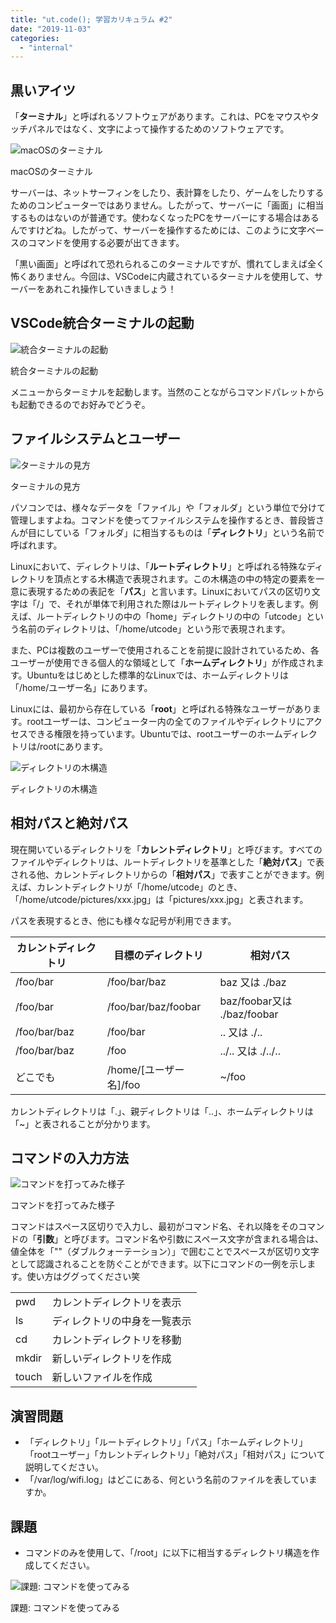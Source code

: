 ```yaml
---
title: "ut.code(); 学習カリキュラム #2"
date: "2019-11-03"
categories: 
  - "internal"
---
```


## 黒いアイツ

「**ターミナル**」と呼ばれるソフトウェアがあります。これは、PCをマウスやタッチパネルではなく、文字によって操作するためのソフトウェアです。

![macOSのターミナル](images/image-9.png)

macOSのターミナル

サーバーは、ネットサーフィンをしたり、表計算をしたり、ゲームをしたりするためのコンピューターではありません。したがって、サーバーに「画面」に相当するものはないのが普通です。使わなくなったPCをサーバーにする場合はあるんですけどね。したがって、サーバーを操作するためには、このように文字ベースのコマンドを使用する必要が出てきます。

「黒い画面」と呼ばれて恐れられるこのターミナルですが、慣れてしまえば全く怖くありません。今回は、VSCodeに内蔵されているターミナルを使用して、サーバーをあれこれ操作していきましょう！

## VSCode統合ターミナルの起動

![統合ターミナルの起動](images/image-10-1024x387.png)

統合ターミナルの起動

メニューからターミナルを起動します。当然のことながらコマンドパレットからも起動できるのでお好みでどうぞ。

## ファイルシステムとユーザー

![ターミナルの見方](images/image-11-1024x199.png)

ターミナルの見方

パソコンでは、様々なデータを「ファイル」や「フォルダ」という単位で分けて管理しますよね。コマンドを使ってファイルシステムを操作するとき、普段皆さんが目にしている「フォルダ」に相当するものは「**ディレクトリ**」という名前で呼ばれます。

Linuxにおいて、ディレクトリは、「**ルートディレクトリ**」と呼ばれる特殊なディレクトリを頂点とする木構造で表現されます。この木構造の中の特定の要素を一意に表現するための表記を「**パス**」と言います。Linuxにおいてパスの区切り文字は「/」で、それが単体で利用された際はルートディレクトリを表します。例えば、ルートディレクトリの中の「home」ディレクトリの中の「utcode」という名前のディレクトリは、「/home/utcode」という形で表現されます。

また、PCは複数のユーザーで使用されることを前提に設計されているため、各ユーザーが使用できる個人的な領域として「**ホームディレクトリ**」が作成されます。Ubuntuをはじめとした標準的なLinuxでは、ホームディレクトリは「/home/ユーザー名」にあります。

Linuxには、最初から存在している「**root**」と呼ばれる特殊なユーザーがあります。rootユーザーは、コンピューター内の全てのファイルやディレクトリにアクセスできる権限を持っています。Ubuntuでは、rootユーザーのホームディレクトリは/rootにあります。

![ディレクトリの木構造](images/image-32-1024x736.png)

ディレクトリの木構造

## 相対パスと絶対パス

現在開いているディレクトリを「**カレントディレクトリ**」と呼びます。すべてのファイルやディレクトリは、ルートディレクトリを基準とした「**絶対パス**」で表される他、カレントディレクトリからの「**相対パス**」で表すことができます。例えば、カレントディレクトリが「/home/utcode」のとき、「/home/utcode/pictures/xxx.jpg」は「pictures/xxx.jpg」と表されます。

パスを表現するとき、他にも様々な記号が利用できます。

| カレントディレクトリ | 目標のディレクトリ | 相対パス |
| --- | --- | --- |
| /foo/bar | /foo/bar/baz | baz 又は ./baz |
| /foo/bar | /foo/bar/baz/foobar | baz/foobar又は ./baz/foobar |
| /foo/bar/baz | /foo/bar | .. 又は ./.. |
| /foo/bar/baz | /foo | ../.. 又は ./../.. |
| どこでも | /home/\[ユーザー名\]/foo | ~/foo |

カレントディレクトリは「.」、親ディレクトリは「..」、ホームディレクトリは「~」と表されることが分かります。

## コマンドの入力方法

![コマンドを打ってみた様子](images/image-12.png)

コマンドを打ってみた様子

コマンドはスペース区切りで入力し、最初がコマンド名、それ以降をそのコマンドの「**引数**」と呼びます。コマンド名や引数にスペース文字が含まれる場合は、値全体を「""（ダブルクォーテーション）」で囲むことでスペースが区切り文字として認識されることを防ぐことができます。以下にコマンドの一例を示します。使い方はググってください笑

<table class=""><tbody><tr><td>pwd</td><td>カレントディレクトリを表示</td></tr><tr><td>ls</td><td>ディレクトリの中身を一覧表示</td></tr><tr><td>cd</td><td>カレントディレクトリを移動</td></tr><tr><td>mkdir</td><td>新しいディレクトリを作成</td></tr><tr><td>touch</td><td>新しいファイルを作成</td></tr></tbody></table>

## 演習問題

- 「ディレクトリ」「ルートディレクトリ」「パス」「ホームディレクトリ」「rootユーザー」「カレントディレクトリ」「絶対パス」「相対パス」について説明してください。
- 「/var/log/wifi.log」はどこにある、何という名前のファイルを表していますか。

## 課題

- コマンドのみを使用して、「/root」に以下に相当するディレクトリ構造を作成してください。

![課題: コマンドを使ってみる](images/image-13.png)

課題: コマンドを使ってみる
